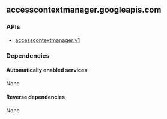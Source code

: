 ## accesscontextmanager.googleapis.com

### APIs

* [ accesscontextmanager:v1 ]( https://accesscontextmanager.googleapis.com/$discovery/rest?version=v1 )

### Dependencies

#### Automatically enabled services

None

#### Reverse dependencies

None
